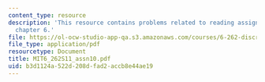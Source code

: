 ```yaml
---
content_type: resource
description: 'This resource contains problems related to reading assignment: finish
  chapter 6.'
file: https://ol-ocw-studio-app-qa.s3.amazonaws.com/courses/6-262-discrete-stochastic-processes-spring-2011/b3d1124a522d208dfad2accb8e44ae19_MIT6_262S11_assn10.pdf
file_type: application/pdf
resourcetype: Document
title: MIT6_262S11_assn10.pdf
uid: b3d1124a-522d-208d-fad2-accb8e44ae19
---
```

